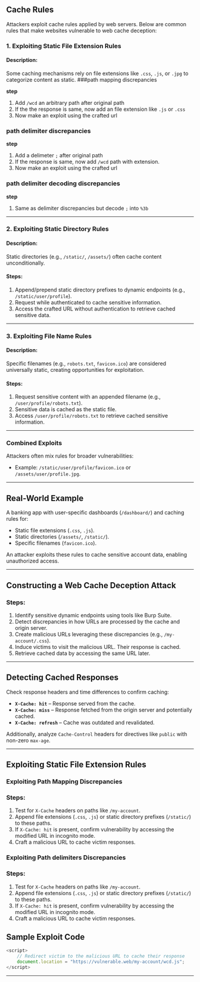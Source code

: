 ## **Cache Rules**

Attackers exploit cache rules applied by web servers. Below are common rules that make websites vulnerable to web cache deception:

### **1. Exploiting Static File Extension Rules**

#### **Description**:
Some caching mechanisms rely on file extensions like `.css`, `.js`, or `.jpg` to categorize content as static.
###path mapping discrepancies

**step**

1. Add ```/wcd``` an arbitrary path after original path
2. If the the response is same, now add an file extension like ```.js``` or ```.css```
3. Now make an exploit using the crafted url

### path delimiter discrepancies

**step**

1. Add a delimeter ```;``` after original path
2. If the response is same, now add ```/wcd``` path with extension.
3. Now make an exploit using the crafted url

### path delimiter decoding discrepancies

**step**

1. Same as delimiter discrepancies but decode ```;``` into ```%3b```

---

### **2. Exploiting Static Directory Rules**

#### **Description**:
Static directories (e.g., `/static/`, `/assets/`) often cache content unconditionally.

#### **Steps**:
1. Append/prepend static directory prefixes to dynamic endpoints (e.g., `/static/user/profile`).  
2. Request while authenticated to cache sensitive information.  
3. Access the crafted URL without authentication to retrieve cached sensitive data.

---

### **3. Exploiting File Name Rules**

#### **Description**:
Specific filenames (e.g., `robots.txt`, `favicon.ico`) are considered universally static, creating opportunities for exploitation.

#### **Steps**:
1. Request sensitive content with an appended filename (e.g., `/user/profile/robots.txt`).  
2. Sensitive data is cached as the static file.  
3. Access `/user/profile/robots.txt` to retrieve cached sensitive information.

---

### **Combined Exploits**  
Attackers often mix rules for broader vulnerabilities:
- Example: `/static/user/profile/favicon.ico` or `/assets/user/profile.jpg`.

---

## **Real-World Example**

A banking app with user-specific dashboards (`/dashboard/`) and caching rules for:
- Static file extensions (`.css`, `.js`).
- Static directories (`/assets/`, `/static/`).
- Specific filenames (`favicon.ico`).

An attacker exploits these rules to cache sensitive account data, enabling unauthorized access.

---

## **Constructing a Web Cache Deception Attack**

### **Steps**:
1. Identify sensitive dynamic endpoints using tools like Burp Suite.  
2. Detect discrepancies in how URLs are processed by the cache and origin server.  
3. Create malicious URLs leveraging these discrepancies (e.g., `/my-account/.css`).  
4. Induce victims to visit the malicious URL. Their response is cached.  
5. Retrieve cached data by accessing the same URL later.

---

## **Detecting Cached Responses**

Check response headers and time differences to confirm caching:  
- **`X-Cache: hit`** – Response served from the cache.  
- **`X-Cache: miss`** – Response fetched from the origin server and potentially cached.  
- **`X-Cache: refresh`** – Cache was outdated and revalidated.  

Additionally, analyze `Cache-Control` headers for directives like `public` with non-zero `max-age`.  

---

## Exploiting Static File Extension Rules

### **Exploiting Path Mapping Discrepancies**

### **Steps**:
1. Test for `X-Cache` headers on paths like `/my-account`.  
2. Append file extensions (`.css`, `.js`) or static directory prefixes (`/static/`) to these paths.  
3. If `X-Cache: hit` is present, confirm vulnerability by accessing the modified URL in incognito mode.  
4. Craft a malicious URL to cache victim responses.  


### **Exploiting Path delimiters Discrepancies**

### **Steps**:
1. Test for `X-Cache` headers on paths like `/my-account`.  
2. Append file extensions (`.css`, `.js`) or static directory prefixes (`/static/`) to these paths.  
3. If `X-Cache: hit` is present, confirm vulnerability by accessing the modified URL in incognito mode.  
4. Craft a malicious URL to cache victim responses.


## **Sample Exploit Code**

```javascript
<script>
    // Redirect victim to the malicious URL to cache their response
    document.location = "https://vulnerable.web/my-account/wcd.js";
</script>
```
---
